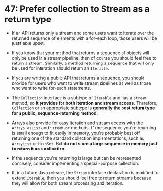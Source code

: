 # 47: Prefer collection to Stream as a return type

* If an API returns only a stream and some users want to iterate over the returned sequence of elements with a for-each loop, those users will be justifiable upset.

* If you know that your method that returns a sequence of objects will only be used in a stream pipeline, then of course you should feel free to return a stream. Similarly, a method returning a sequence that will only be used for interation should return an `Iterable`.

* If you are writing a public API that returns a sequence, you should provide for users who want to write stream pipelines as well as those who want to write for-each statements.

* The `Collection` interface is a subtype of `Iterable` and has a `stream` method, so **it provides for both iteration and stream access**. Therefore, `Collection` or an appropriate subtype is **generally the best return type for a public, sequence-returning method**.

* Arrays also provide for easy iteration and stream access with the `Arrays.asList` and `Stream.of` methods. If the sequence you're returning is small enough to fit easily in memory, you're probably best off returning one of the standard collection implementations, such as `ArrayList` or `HashSet`. But **do not store a large sequence in memory just to return it as a collection**.

* If the sequence you're returning is large but can be represented concisely, consider implementing a special-purpose collection.

* If, in a future Java release, the `Stream` interface declaration is modified to extend `Iterable`, then you should feel free to return streams because they will allow for both stream processing and iteration.
